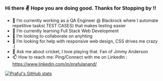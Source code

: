 ### Hi there ✌ Hope you are doing good. Thanks for Stopping by !!

- 🔭 I’m currently working as a QA Engineer @ Blackrock where I automate repetitive tasks( TEST CASES) that makes testing easier
- 🌱 I’m currently learning Full Stack Web Development
- 👯 I’m looking to collaborate on anyhting 
- 🤔 I’m looking for help with responsive web design, CSS drives me crazy :(
- 💬 Ask me about cricket, I love playing that. Fan of Jimmy Anderson
- 📫 How to reach me: Ping/Connect with me on LinkedIn : https://www.linkedin.com/in/prafulanand/

[![Praful's GitHub stats](https://github-readme-stats.vercel.app/api?username=prafulanand&show_icons=true&theme=vue)](https://github.com/anuraghazra/github-readme-stats)

